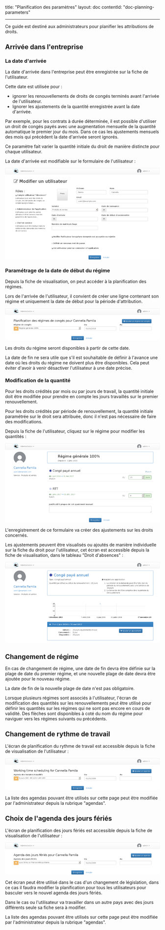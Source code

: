 title: "Planification des paramètres"
layout: doc
contentId: "doc-planning-parameters"

---

Ce guide est destiné aux administrateurs pour planifier les attributions de droits.

<!-- more -->

## Arrivée dans l'entreprise

### La date d'arrivée

La date d'arrivée dans l'entreprise peut être enregistrée sur la fiche de l'utilisateur.

Cette date est utilisée pour :

* ignorer les renouvellements de droits de congés terminés avant l'arrivée de l'utilisateur.
* Ignorer les ajustements de la quantité enregistrée avant la date d'arrivée.

Par exemple, pour les contrats à durée déterminée, il est possible d'utiliser un droit de congés payés avec une augmentation mensuelle de la quantité automatique le premier jour du mois. Dans ce cas les ajustements mensuels des mois qui précèdent la date d'arrivée seront ignorés.

Ce paramètre fait varier la quantité initiale du droit de manière distincte pour chaque utilisateur.

La date d'arrivée est modifiable sur le formulaire de l'utilisateur :

![Modification d'un utilisateur](images/user-account-edit.png)



### Paramétrage de la date de début du régime

Depuis la fiche de visualisation, on peut accéder à la planification des régimes.

Lors de l'arrivée de l'utilisateur, il convient de créer une ligne contenant son régime et uniquement la date de début pour la période d'attribution.

![Modification d'un utilisateur](images/user-account-collections.png)

Les droits du régime seront disponibles à partir de cette date.

La date de fin ne sera utile que s'il est souhaitable de définir à l'avance une date où les droits du régime ne doivent plus être disponibles. Cela peut éviter d'avoir à venir désactiver l'utilisateur à une date précise.


### Modification de la quantité

Pour les droits crédités par mois ou par jours de travail, la quantité initiale doit être modifiée pour prendre en compte les jours travaillés sur le premier renouvellement.

Pour les droits crédités par période de renouvellement, la quantité initiale paramétrée sur le droit sera attribuée, donc il n'est pas nécessaire de faire des modifications.

Depuis la fiche de l'utilisateur, cliquez sur le régime pour modifier les quantités :

![Modification d'un utilisateur](images/user-account-renewalquantity.png)

L'enregistrement de ce formulaire va créer des ajustements sur les droits concernés.

Les ajustements peuvent être visualisés ou ajoutés de manière individuelle sur la fiche
du droit pour l'utilisateur, cet écran est accessible depuis la fiche de visualisation, dans le tableau "Droit d'absences" :

![Modification d'un utilisateur](images/user-account-annual-leave.png)


## Changement de régime

En cas de changement de régime, une date de fin devra être définie sur la plage de date du premier régime, et une nouvelle plage de date devra être ajoutée pour le nouveau régime.

La date de fin de la nouvelle plage de date n'est pas obligatoire.

Lorsque plusieurs régimes sont associés à l'utilisateur, l'écran de modification
des quantités sur les renouvellements peut être utilisé pour définir les quantités
sur les régimes qui ne sont pas encore en cours de validité. Des flèches sont disponibles à coté du nom du régime pour naviguer vers les régimes suivants ou précédents.

## Changement de rythme de travail

L'écran de planification du rythme de travail est accessible depuis la fiche de visualisation de l'utilisateur :

![Modification d'un utilisateur](images/user-account-schedulecalendars.png)

La liste des agendas pouvant être utilisés sur cette page peut être modifiée par l'administrateur depuis la rubrique "agendas".

## Choix de l'agenda des jours fériés

L'écran de planification des jours fériés est accessible depuis la fiche de visualisation de l'utilisateur :

![Modification d'un utilisateur](images/user-account-nwdayscalendars.png)

Cet écran peut être utilisé dans le cas d'un changement de législation, dans ce
cas il faudra modifier la planification pour tous les utilisateurs pour basculer vers le nouvel agenda des jours fériés.

Dans le cas ou l'utilisateur va travailler dans un autre pays avec des jours différents seule sa fiche sera à modifier.

La liste des agendas pouvant être utilisés sur cette page peut être modifiée par l'administrateur depuis la rubrique "agendas".
